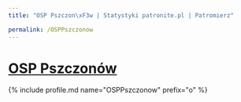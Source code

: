 ```yaml
---
title: "OSP Pszczon\xF3w | Statystyki patronite.pl | Patromierz"

permalink: /OSPPszczonow
---
```


# [OSP Pszczonów](https://patronite.pl/OSPPszczonow)

{% include profile.md name="OSPPszczonow" prefix="o" %}
